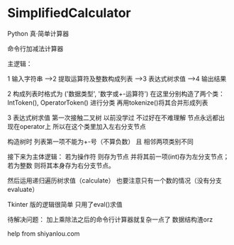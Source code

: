 # SimplifiedCalculator
Python 真·简单计算器

命令行加减法计算器

主逻辑：

1 输入字符串 -->2 提取运算符及整数构成列表 -->3 表达式树求值 -->4 输出结果

2 构成列表时格式为 ('数据类型', '数字或+-运算符') 在这里分别构造了两个类：IntToken(), OperatorToken() 进行分类 再用tokenize()将其合并形成列表

3 表达式树求值 第一次接触二叉树 以前没学过 不过好在不难理解 节点永远都出现在operator上 所以在这个类里加入左右分支节点


构造树时 列表第一项不能为+-号（不算负数） 且 相邻两项类别不同


接下来为主体逻辑： 若为操作符 则存为节点 并将其前一项(int)存为左分支节点；若为整数 则将其本身存为右分支节点。 


然后运用递归遍历树求值（calculate） 也要注意只有一个数的情况（没有分支 evaluate）


Tkinter 版的逻辑很简单 只用了eval()求值 


待解决问题： 加上乘除法之后的命令行计算器就复杂一点了 数据结构渣orz

help from shiyanlou.com
